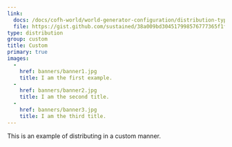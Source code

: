 ```yaml
---
link:
  docs: /docs/cofh-world/world-generator-configuration/distribution-types/custom/
  file: https://gist.github.com/sustained/38a009bd304517998576777365f1ff89/raw/f4806019dee93e0fcfcd4701dbdde8b6d711e7a7/custom_example.json
type: distribution
group: custom
title: Custom
primary: true
images:
  -
    href: banners/banner1.jpg
    title: I am the first example.
  -
    href: banners/banner2.jpg
    title: I am the second title.
  -
    href: banners/banner3.jpg
    title: I am the third title.
---
```


This is an example of distributing in a custom manner.
